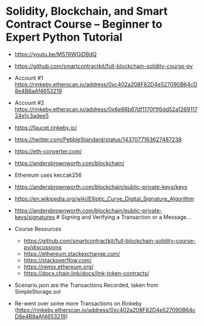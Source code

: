 # Solidity, Blockchain, and Smart Contract Course – Beginner to Expert Python Tutorial
- https://youtu.be/M576WGiDBdQ
- https://github.com/smartcontractkit/full-blockchain-solidity-course-py
- Account #1 https://rinkeby.etherscan.io/address/0xc402a208F82D4e527090B64cD8e4B8aAf4653219
- Account #2 https://rinkeby.etherscan.io/address/0x6e86b67df1170f1f6dd52a126911724e1c3adee5
- https://faucet.rinkeby.io/
- https://twitter.com/PebbleStandard/status/1437077163627487238
- https://eth-converter.com/
- https://andersbrownworth.com/blockchain/
- Ethereum uses keccak256
- https://andersbrownworth.com/blockchain/public-private-keys/keys
- https://en.wikipedia.org/wiki/Elliptic_Curve_Digital_Signature_Algorithm
- https://andersbrownworth.com/blockchain/public-private-keys/signatures # Signing and Verifying a Transaction or a Message...

- Course Resources
  - https://github.com/smartcontractkit/full-blockchain-solidity-course-py/discussions
  - https://ethereum.stackexchange.com/
  - https://stackoverflow.com/
  - https://remix.ethereum.org/
  - https://docs.chain.link/docs/link-token-contracts/

- Scenario.json are the Transactions Recorded, taken from SimpleStorage.sol
- Re-went over some more Transactions on Rinkeby (https://rinkeby.etherscan.io/address/0xc402a208F82D4e527090B64cD8e4B8aAf4653219)